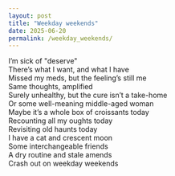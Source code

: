 ```yaml
---
layout: post
title: "Weekday weekends"
date: 2025-06-20
permalink: /weekday_weekends/
---
```


I’m sick of "deserve"<br>
There’s what I want, and what I have<br>
Missed my meds, but the feeling’s still me<br>
Same thoughts, amplified<br>
Surely unhealthy, but the cure isn’t a take-home<br>
Or some well-meaning middle-aged woman<br>
Maybe it’s a whole box of croissants today<br>
Recounting all my oughts today<br>
Revisiting old haunts today<br>
I have a cat and crescent moon<br>
Some interchangeable friends<br>
A dry routine and stale amends<br>
Crash out on weekday weekends